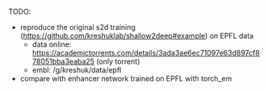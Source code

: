 TODO:
- reproduce the original s2d training (https://github.com/kreshuklab/shallow2deep#example) on EPFL data
    - data online: https://academictorrents.com/details/3ada3ae6ec71097e63d897cf878051bba3eaba25 (only torrent)
    - embl: /g/kreshuk/data/epfl
- compare with enhancer network trained on EPFL with torch_em
